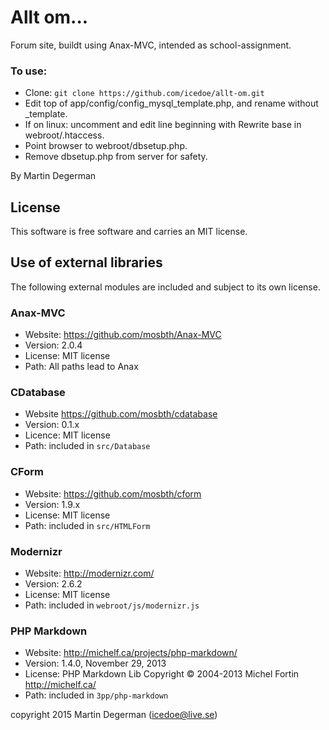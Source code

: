 Allt om...
===========

Forum site, buildt using Anax-MVC, intended as school-assignment.

### To use:
* Clone: `git clone https://github.com/icedoe/allt-om.git`
* Edit top of app/config/config_mysql_template.php, and rename without _template.
* If on linux: uncomment and edit line beginning with Rewrite base in webroot/.htaccess.
* Point browser to webroot/dbsetup.php.
* Remove dbsetup.php from server for safety.


By Martin Degerman



License
------------------

This software is free software and carries an MIT license.



Use of external libraries
-----------------------------------

The following external modules are included and subject to its own license.



### Anax-MVC
* Website: https://github.com/mosbth/Anax-MVC
* Version: 2.0.4
* License: MIT license
* Path: All paths lead to Anax



### CDatabase
* Website https://github.com/mosbth/cdatabase
* Version: 0.1.x
* Licence: MIT license
* Path: included in `src/Database`



### CForm
* Website: https://github.com/mosbth/cform
* Version: 1.9.x
* License: MIT license
* Path: included in `src/HTMLForm`




### Modernizr
* Website: http://modernizr.com/
* Version: 2.6.2
* License: MIT license
* Path: included in `webroot/js/modernizr.js`



### PHP Markdown
* Website: http://michelf.ca/projects/php-markdown/
* Version: 1.4.0, November 29, 2013
* License: PHP Markdown Lib Copyright © 2004-2013 Michel Fortin http://michelf.ca/
* Path: included in `3pp/php-markdown`




copyright 2015 Martin Degerman (icedoe@live.se)